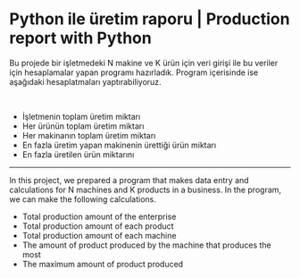 # Python ile üretim raporu | Production report with Python

Bu projede bir işletmedeki N makine ve K ürün için veri girişi ile bu veriler için hesaplamalar yapan programı hazırladık. 
Program içerisinde ise aşağıdaki hesaplatmaları yaptırabiliyoruz.

<br/>

-	İşletmenin toplam üretim miktarı
-	Her ürünün toplam üretim miktarı
-	Her makinanın toplam üretim miktarı
-	En fazla üretim yapan makinenin ürettiği ürün miktarı
-	En fazla üretilen ürün miktarını 

---

In this project, we prepared a program that makes data entry and calculations for N machines and K products in a business.
In the program, we can make the following calculations.

- Total production amount of the enterprise
- Total production amount of each product
- Total production amount of each machine
- The amount of product produced by the machine that produces the most
- The maximum amount of product produced
